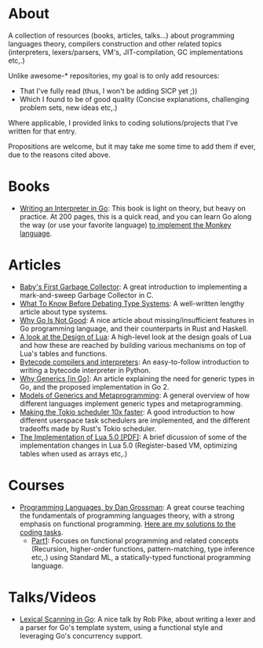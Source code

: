# About

A collection of resources (books, articles, talks...) about programming
languages theory, compilers construction and other related topics
(interpreters, lexers/parsers, VM's, JIT-compilation, GC implementations etc,.)


Unlike awesome-* repositories, my goal is to only add resources:
- That I've fully read (thus, I won't be adding SICP yet ;))
- Which I found to be of good quality (Concise explanations, challenging
  problem sets, new ideas etc,.)

Where applicable, I provided links to coding solutions/projects that I've written for that entry.

Propositions are welcome, but it may take me some time to add them if ever, due to the reasons cited above.

# Books
- [Writing an Interpreter in Go](https://interpreterbook.com/): This book is light on theory, but heavy on practice. At 200 pages, this is a quick read, and you can learn Go along the way (or use your favorite language) [to implement the Monkey language](https://github.com/kroosec/magot).

# Articles
- [Baby's First Garbage Collector](http://journal.stuffwithstuff.com/2013/12/08/babys-first-garbage-collector/): A great introduction to implementing a mark-and-sweep Garbage Collector in C.
- [What To Know Before Debating Type Systems](https://cdsmith.wordpress.com/2011/01/09/an-old-article-i-wrote/):
  A well-written lengthy article about type systems.
- [Why Go Is Not Good](http://yager.io/programming/go.html): A nice article
  about missing/insufficient features in Go programming language, and their
  counterparts in Rust and Haskell.
- [A look at the Design of Lua](https://cacm.acm.org/magazines/2018/11/232214-a-look-at-the-design-of-lua/fulltext):
  A high-level look at the design goals of Lua and how these are reached by
  building various mechanisms on top of Lua's tables and functions.
- [Bytecode compilers and interpreters](https://bernsteinbear.com/blog/bytecode-interpreters/):
  An easy-to-follow introduction to writing a bytecode interpreter in Python.
- [Why Generics [in Go]](https://blog.golang.org/why-generics): An article
  explaining the need for generic types in Go, and the proposed implementation in Go 2.
- [Models of Generics and Metaprogramming](http://thume.ca/2019/07/14/a-tour-of-metaprogramming-models-for-generics/):
  A general overview of how different languages implement generic types and metaprogramming.
- [Making the Tokio scheduler 10x faster](https://tokio.rs/blog/2019-10-scheduler/): A good introduction to how different userspace task schedulers are implemented, and the different tradeoffs made by Rust's Tokio scheduler.
- [The Implementation of Lua 5.0 [PDF]](https://www.lua.org/doc/jucs05.pdf): A brief dicussion of some of the implementation changes in Lua 5.0 (Register-based VM, optimizing tables when used as arrays etc,.)

# Courses
- [Programming Languages, by Dan Grossman](https://github.com/kroosec/pl-course):
  A great course teaching the fundamentals of programming languages theory,
  with a strong emphasis on functional programming.
  [Here are my solutions to the coding tasks](https://github.com/kroosec/pl-course).
    - [Part1](https://www.coursera.org/learn/programming-languages): Focuses on
      functional programming and related concepts (Recursion, higher-order
      functions, pattern-matching, type inference etc,.) using Standard ML,
      a statically-typed functional programming language.

# Talks/Videos
- [Lexical Scanning in Go](https://www.youtube.com/watch?v=HxaD_trXwRE): A nice
  talk by Rob Pike, about writing a lexer and a parser for Go's template
  system, using a functional style and leveraging Go's concurrency support.
